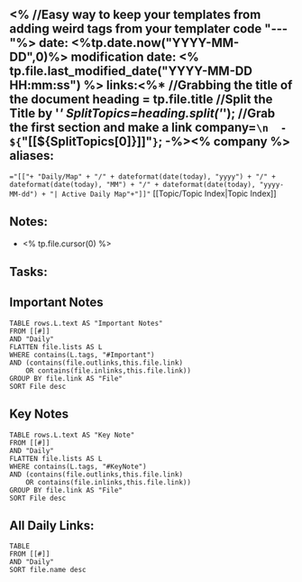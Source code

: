 <%
//Easy way to keep your templates from adding weird tags from your templater code
"---"%>
date: <%tp.date.now("YYYY-MM-DD",0)%>
modification date: <% tp.file.last_modified_date("YYYY-MM-DD HH:mm:ss") %>
links:<%*
//Grabbing the title of the document
heading = tp.file.title
//Split the Title by '_'
SplitTopics=heading.split('_');
//Grab the first section and make a link
company=`\n  - ${`\"\[\[${SplitTopics[0]}\]\]\"`}`;
-%><% company %>
aliases:
---
 `="[["+ "Daily/Map" + "/" + dateformat(date(today), "yyyy") + "/" + dateformat(date(today), "MM") + "/" + dateformat(date(today), "yyyy-MM-dd") + "| Active Daily Map"+"]]"`
[[Topic/Topic Index|Topic Index]]

## Notes:
- <% tp.file.cursor(0) %>
## Tasks:


## Important Notes
```dataview
TABLE rows.L.text AS "Important Notes"
FROM [[#]]
AND "Daily"
FLATTEN file.lists AS L
WHERE contains(L.tags, "#Important")
AND (contains(file.outlinks,this.file.link)
	OR contains(file.inlinks,this.file.link))
GROUP BY file.link AS "File"
SORT File desc
```
## Key Notes
```dataview
TABLE rows.L.text AS "Key Note"
FROM [[#]]
AND "Daily"
FLATTEN file.lists AS L
WHERE contains(L.tags, "#KeyNote")
AND (contains(file.outlinks,this.file.link)
	OR contains(file.inlinks,this.file.link))
GROUP BY file.link AS "File"
SORT File desc
```
## All Daily Links:
```dataview
TABLE
FROM [[#]]
AND "Daily"
SORT file.name desc
```
